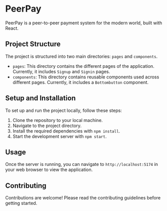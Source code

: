# PeerPay

PeerPay is a peer-to-peer payment system for the modern world, built with React.

## Project Structure

The project is structured into two main directories: `pages` and `components`.

- `pages`: This directory contains the different pages of the application. Currently, it includes `Signup` and `Signin` pages.
- `components`: This directory contains reusable components used across different pages. Currently, it includes a `Bottombutton` component.

## Setup and Installation

To set up and run the project locally, follow these steps:

1. Clone the repository to your local machine.
2. Navigate to the project directory.
3. Install the required dependencies with `npm install`.
4. Start the development server with `npm start`.

## Usage

Once the server is running, you can navigate to `http://localhost:5174` in your web browser to view the application.

## Contributing

Contributions are welcome! Please read the contributing guidelines before getting started.
